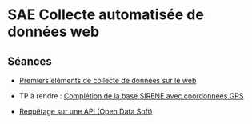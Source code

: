 # SAE Collecte automatisée de données web

<!--
- 18h de TP
- 10 heures de suivi
- Pas de soutenances
- Séances :
    1. API simple -> adresse
    2. API complexe -> avec paramètrage (à trouver)
        - AUTONOMIE QUI COMMENCE (1,5h)
    3. API avec token -> à trouver
        - AUTONOMIE (1,5h + 1,5h)
    4. Web-scraping -> Google Maps c'est pas si mal
    5. Lancement de la SAE -> sujet à trouver
        - AUTONOMIE (3h + 3h | 3h + 3h | 3h + 3h)
-->

## Séances

- [Premiers éléments de collecte de données sur le web](seance1)
- TP à rendre : [Complétion de la base SIRENE avec coordonnées GPS](https://moodle.u-paris.fr/mod/assign/view.php?id=1280998)

- [Requêtage sur une API (Open Data Soft)](seance2)